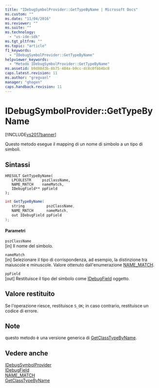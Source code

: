 ```yaml
---
title: "IDebugSymbolProvider::GetTypeByName | Microsoft Docs"
ms.custom: ""
ms.date: "11/04/2016"
ms.reviewer: ""
ms.suite: ""
ms.technology: 
  - "vs-ide-sdk"
ms.tgt_pltfrm: ""
ms.topic: "article"
f1_keywords: 
  - "IDebugSymbolProvider::GetTypeByName"
helpviewer_keywords: 
  - "Metodo IDebugSymbolProvider::GetTypeByName"
ms.assetid: b9d88d3b-8b75-484a-b9cc-dc8c0fbb4bc8
caps.latest.revision: 11
ms.author: "gregvanl"
manager: "ghogen"
caps.handback.revision: 11
---
```

# IDebugSymbolProvider::GetTypeByName
[!INCLUDE[vs2017banner](../../../code-quality/includes/vs2017banner.md)]

Questo metodo esegue il mapping di un nome di simbolo a un tipo di simboli.  
  
## Sintassi  
  
```cpp#  
HRESULT GetTypeByName(   
   LPCOLESTR     pszClassName,  
   NAME_MATCH    nameMatch,  
   IDebugField** ppField  
);  
```  
  
```c#  
int GetTypeByName(  
   string          pszClassName,   
   NAME_MATCH      nameMatch,   
   out IDebugField ppField  
);  
```  
  
#### Parametri  
 `pszClassName`  
 \[in\]  Il nome del simbolo.  
  
 `nameMatch`  
 \[in\]  Selezionare il tipo di corrispondenza, ad esempio, la distinzione tra maiuscole e minuscole.  Valore ottenuto dall'enumerazione [NAME\_MATCH](../../../extensibility/debugger/reference/name-match.md).  
  
 `ppField`  
 \[out\]  Restituisce il tipo del simbolo come [IDebugField](../../../extensibility/debugger/reference/idebugfield.md) oggetto.  
  
## Valore restituito  
 Se l'operazione riesce, restituisce `S_OK`; in caso contrario, restituisce un codice di errore.  
  
## Note  
 questo metodo è una versione generica di [GetClassTypeByName](../../../extensibility/debugger/reference/idebugsymbolprovider-getclasstypebyname.md).  
  
## Vedere anche  
 [IDebugSymbolProvider](../../../extensibility/debugger/reference/idebugsymbolprovider.md)   
 [IDebugField](../../../extensibility/debugger/reference/idebugfield.md)   
 [NAME\_MATCH](../../../extensibility/debugger/reference/name-match.md)   
 [GetClassTypeByName](../../../extensibility/debugger/reference/idebugsymbolprovider-getclasstypebyname.md)